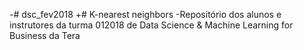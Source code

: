 -# dsc_fev2018	+# K-nearest neighbors
-Repositório dos alunos e instrutores da turma 012018 de Data Science &amp; Machine Learning for Business da Tera
